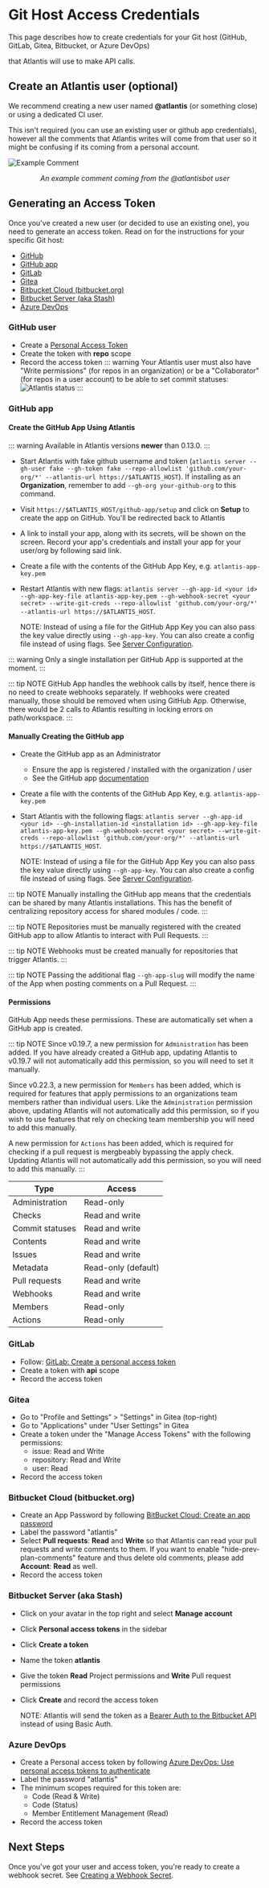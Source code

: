 # Git Host Access Credentials

This page describes how to create credentials for your Git host (GitHub, GitLab, Gitea, Bitbucket, or Azure DevOps)

that Atlantis will use to make API calls.

## Create an Atlantis user (optional)

We recommend creating a new user named **@atlantis** (or something close) or using a dedicated CI user.

This isn't required (you can use an existing user or github app credentials), however all the comments that Atlantis writes
will come from that user so it might be confusing if its coming from a personal account.

![Example Comment](./images/example-comment.png)
<p align="center"><i>An example comment coming from the @atlantisbot user</i></p>

## Generating an Access Token

Once you've created a new user (or decided to use an existing one), you need to
generate an access token. Read on for the instructions for your specific Git host:

* [GitHub](#github-user)
* [GitHub app](#github-app)
* [GitLab](#gitlab)
* [Gitea](#gitea)
* [Bitbucket Cloud (bitbucket.org)](#bitbucket-cloud-bitbucket-org)
* [Bitbucket Server (aka Stash)](#bitbucket-server-aka-stash)
* [Azure DevOps](#azure-devops)

### GitHub user

* Create a [Personal Access Token](https://docs.github.com/en/authentication/keeping-your-account-and-data-secure/creating-a-personal-access-token#creating-a-fine-grained-personal-access-token)
* Create the token with **repo** scope
* Record the access token
::: warning
Your Atlantis user must also have "Write permissions" (for repos in an organization) or be a "Collaborator" (for repos in a user account) to be able to set commit statuses:
![Atlantis status](./images/status.png)
:::

### GitHub app

#### Create the GitHub App Using Atlantis

::: warning
Available in Atlantis versions **newer** than 0.13.0.
:::

* Start Atlantis with fake github username and token (`atlantis server --gh-user fake --gh-token fake --repo-allowlist 'github.com/your-org/*' --atlantis-url https://$ATLANTIS_HOST`). If installing as an **Organization**, remember to add `--gh-org your-github-org` to this command.
* Visit `https://$ATLANTIS_HOST/github-app/setup` and click on **Setup** to create the app on GitHub. You'll be redirected back to Atlantis
* A link to install your app, along with its secrets, will be shown on the screen. Record your app's credentials and install your app for your user/org by following said link.
* Create a file with the contents of the GitHub App Key, e.g. `atlantis-app-key.pem`
* Restart Atlantis with new flags: `atlantis server --gh-app-id <your id> --gh-app-key-file atlantis-app-key.pem --gh-webhook-secret <your secret> --write-git-creds --repo-allowlist 'github.com/your-org/*' --atlantis-url https://$ATLANTIS_HOST`.

  NOTE: Instead of using a file for the GitHub App Key you can also pass the key value directly using `--gh-app-key`. You can also create a config file instead of using flags. See [Server Configuration](server-configuration.md#config-file).

::: warning
Only a single installation per GitHub App is supported at the moment.
:::

::: tip NOTE
GitHub App handles the webhook calls by itself, hence there is no need to create webhooks separately. If webhooks were created manually, those should be removed when using GitHub App. Otherwise, there would be 2 calls to Atlantis resulting in locking errors on path/workspace.
:::

#### Manually Creating the GitHub app

* Create the GitHub app as an Administrator
  * Ensure the app is registered / installed with the organization / user
  * See the GitHub app [documentation](https://docs.github.com/en/apps/creating-github-apps/about-creating-github-apps/about-creating-github-apps)
* Create a file with the contents of the GitHub App Key, e.g. `atlantis-app-key.pem`
* Start Atlantis with the following flags: `atlantis server --gh-app-id <your id> --gh-installation-id <installation id> --gh-app-key-file atlantis-app-key.pem --gh-webhook-secret <your secret> --write-git-creds --repo-allowlist 'github.com/your-org/*' --atlantis-url https://$ATLANTIS_HOST`.

  NOTE: Instead of using a file for the GitHub App Key you can also pass the key value directly using `--gh-app-key`. You can also create a config file instead of using flags. See [Server Configuration](server-configuration.md#config-file).

::: tip NOTE
Manually installing the GitHub app means that the credentials can be shared by many Atlantis installations. This has the benefit of centralizing repository access for shared modules / code.
:::

::: tip NOTE
Repositories must be manually registered with the created GitHub app to allow Atlantis to interact with Pull Requests.
:::

::: tip NOTE
Webhooks must be created manually for repositories that trigger Atlantis.
:::

::: tip NOTE
Passing the additional flag `--gh-app-slug` will modify the name of the App when posting comments on a Pull Request.
:::

#### Permissions

GitHub App needs these permissions. These are automatically set when a GitHub app is created.

::: tip NOTE
Since v0.19.7, a new permission for `Administration` has been added. If you have already created a GitHub app, updating Atlantis to v0.19.7 will not automatically add this permission, so you will need to set it manually.

Since v0.22.3, a new permission for `Members` has been added, which is required for features that apply permissions to an organizations team members rather than individual users. Like the `Administration` permission above, updating Atlantis will not automatically add this permission, so if you wish to use features that rely on checking team membership you will need to add this manually.

A new permission for `Actions` has been added, which is required for checking if a pull request is mergbeably bypassing the apply check. Updating Atlantis will not automatically add this permission, so you will need to add this manually.
:::

| Type            | Access              |
| --------------- | ------------------- |
| Administration  | Read-only           |
| Checks          | Read and write      |
| Commit statuses | Read and write      |
| Contents        | Read and write      |
| Issues          | Read and write      |
| Metadata        | Read-only (default) |
| Pull requests   | Read and write      |
| Webhooks        | Read and write      |
| Members         | Read-only           |
| Actions         | Read-only           |

### GitLab

* Follow: [GitLab: Create a personal access token](https://docs.gitlab.com/ce/user/profile/personal_access_tokens.html#create-a-personal-access-token)
* Create a token with **api** scope
* Record the access token

### Gitea

* Go to "Profile and Settings" > "Settings" in Gitea (top-right)
* Go to "Applications" under "User Settings" in Gitea
* Create a token under the "Manage Access Tokens" with the following permissions:
  * issue: Read and Write
  * repository: Read and Write
  * user: Read
* Record the access token

### Bitbucket Cloud (bitbucket.org)
- Create an App Password by following [BitBucket Cloud: Create an app password](https://support.atlassian.com/bitbucket-cloud/docs/create-an-app-password/)
- Label the password "atlantis"
- Select **Pull requests**: **Read** and **Write** so that Atlantis can read your pull requests and write comments to them. If you want to enable "hide-prev-plan-comments" feature and thus delete old comments, please add **Account**: **Read** as well.
- Record the access token

### Bitbucket Server (aka Stash)

* Click on your avatar in the top right and select **Manage account**
* Click **Personal access tokens** in the sidebar
* Click **Create a token**
* Name the token **atlantis**
* Give the token **Read** Project permissions and **Write** Pull request permissions
* Click **Create** and record the access token

  NOTE: Atlantis will send the token as a [Bearer Auth to the Bitbucket API](https://confluence.atlassian.com/bitbucketserver/http-access-tokens-939515499.html#HTTPaccesstokens-UsingHTTPaccesstokens) instead of using Basic Auth.

### Azure DevOps

* Create a Personal access token by following [Azure DevOps: Use personal access tokens to authenticate](https://docs.microsoft.com/en-us/azure/devops/organizations/accounts/use-personal-access-tokens-to-authenticate?view=azure-devops)
* Label the password "atlantis"
* The minimum scopes required for this token are:
  * Code (Read & Write)
  * Code (Status)
  * Member Entitlement Management (Read)
* Record the access token

## Next Steps

Once you've got your user and access token, you're ready to create a webhook secret. See [Creating a Webhook Secret](webhook-secrets.md).
